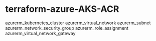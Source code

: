 # terraform-azure-AKS-ACR

azurerm_kubernetes_cluster
azurerm_virtual_network
azurerm_subnet
azurerm_network_security_group
azurerm_role_assignment
azurerm_virtual_network_gateway